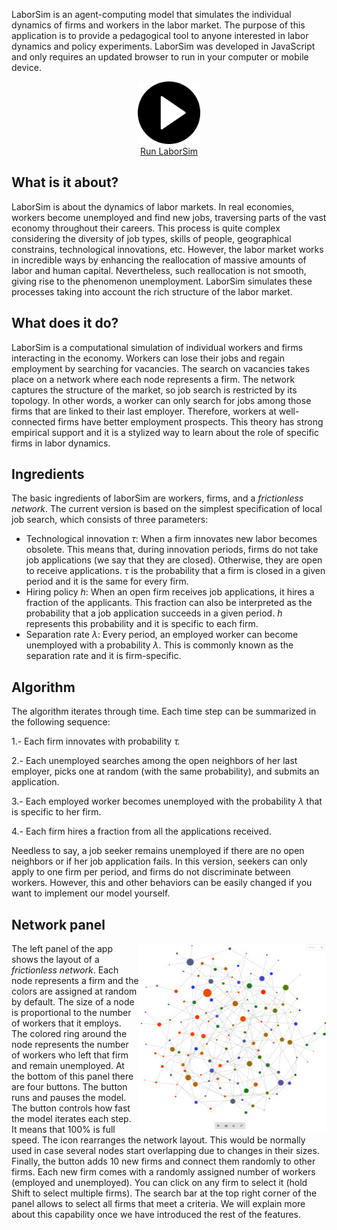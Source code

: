 
LaborSim is an agent-computing model that simulates the individual dynamics of firms and workers in the labor market. The purpose of this application is to provide a pedagogical tool to anyone interested in labor dynamics and policy experiments. LaborSim was developed in JavaScript and only requires an updated browser to run in your computer or mobile device.



<p align="center">
<img src="/images/play-button.png" width="100" height="auto"><br>
<a href="https://oguerrer.github.io/laborsimapp/">
Run LaborSim
</a>
</p>


## What is it about?

LaborSim is about the dynamics of labor markets. In real economies, workers become unemployed and find new jobs, traversing parts of the vast economy throughout their careers. This process is quite complex considering the diversity of job types, skills of people, geographical constrains, technological innovations, etc. However, the labor market works in incredible ways by enhancing the reallocation of massive amounts of labor and human capital. Nevertheless, such reallocation is not smooth, giving rise to the phenomenon unemployment. LaborSim simulates these processes taking into account the rich structure of the labor market.


## What does it do?

LaborSim is a computational simulation of individual workers and firms interacting in the economy. Workers can lose their jobs and regain employment by searching for vacancies. The search on vacancies takes place on a network where each node represents a firm. The network captures the structure of the market, so job search is restricted by its topology. In other words, a worker can only search for jobs among those firms that are linked to their last employer. Therefore, workers at well-connected firms have better employment prospects. This theory has strong empirical support and it is a stylized way to learn about the role of specific firms in labor dynamics.


## Ingredients

The basic ingredients of laborSim are workers, firms, and a <em>frictionless network</em>. The current version is based on the simplest specification of local job search, which consists of three parameters:
<ul>
 	<li>Technological innovation <em>τ</em>: When a firm innovates new labor becomes obsolete. This means that, during innovation periods, firms do not take job applications (we say that they are closed). Otherwise, they are open to receive applications. <em>τ</em> is the probability that a firm is closed in a given period and it is the same for every firm.</li>
 	<li>Hiring policy <em>h</em>: When an open firm receives job applications, it hires a fraction of the applicants. This fraction can also be interpreted as the probability that a job application succeeds in a given period. <em>h</em> represents this probability and it is specific to each firm.</li>
 	<li>Separation rate <em>λ</em>: Every period, an employed worker can become unemployed with a probability <em>λ</em>. This is commonly known as the separation rate and it is firm-specific.</li>
</ul>


## Algorithm

The algorithm iterates through time. Each time step can be summarized in the following sequence:

1.- Each firm innovates with probability <em>τ.</em>

2.- Each unemployed searches among the open neighbors of her last employer, picks one at random (with the same probability), and submits an application.

3.- Each employed worker becomes unemployed with the probability <em>λ </em>that is specific to her firm.

4.- Each firm hires a fraction  from all the applications received.

Needless to say, a job seeker remains unemployed if there are no open neighbors or if her job application fails. In this version, seekers can only apply to one firm per period, and firms do not discriminate between workers. However, this and other behaviors can be easily changed if you want to implement our model yourself.


## Network panel

<img class="alignright wp-image-254" src="/images/netPanel-294x300.jpg" alt="netPanel" width="300" height="300" align="right">The left panel of the app shows the layout of a <em>frictionless network</em>. Each node represents a firm and the colors are assigned at random by default. The size of a node is proportional to the number of workers that it employs. The colored ring around the node represents the number of workers who left that firm and remain unemployed. At the bottom of this panel there are four buttons. The <i class="fa fa-play"></i> button runs and pauses the model. The <i class="fa fa-tachometer"></i> button controls how fast the model iterates each step. It means that 100% is full speed. The <i class="fa fa-share-alt fa-rotate-90"></i> icon rearranges the network layout. This would be normally used in case several nodes start overlapping due to changes in their sizes. Finally, the <i class="fa fa-magic"></i> button adds 10 new firms and connect them randomly to other firms. Each new firm comes with a randomly assigned number of workers (employed and unemployed). You can click on any firm to select it (hold Shift to select multiple firms). The search bar at the top right corner of the panel allows to select all firms that meet a criteria. We will explain more about this capability once we have introduced the rest of the features.







